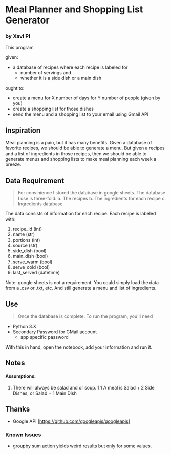 # Meal Planner and Shopping List Generator
### by Xavi Pi

This program

given:
* a database of recipes where each recipe is labeled for
    * number of servings and
    * whether it is a side dish or a main dish

ought to:
* create a menu for X number of days for Y number of people (given by you)
* create a shopping list for those dishes
* send the menu and a shopping list to your email using Gmail API

## Inspiration
Meal planning is a pain, but it has many benefits. Given a database of favorite recipes, we should be able to generate a menu. But given a recipes and a list of ingredients in those recipes, then we should be able to generate menus and shopping lists to make meal planning each week a breeze.

## Data Requirement

> For convinience I stored the database in google sheets. The database I use is three-fold:
a. The recipes
b. The ingredients for each recipe
c. Ingredients database

The data consists of information for each recipe. Each recipe is labeled with:

1. recipe_id (int)
2. name (str)
3. portions (int)
4. source (str)
5. side_dish (bool)
6. main_dish (bool)
7. serve_warm (bool)
8. serve_cold (bool)
9. last_served (datetime)

Note: google sheets is not a requirement. You could simply load the data from a .csv or .txt, etc. And still generate a menu and list of ingredients.

## Use

> Once the database is complete. To run the program, you'll need

- Python 3.X
- Secondary Password for GMail account
    - app specific password

With this in hand, open the notebook, add your information and run it.


## Notes

#### Assumptions:
1. There will always be salad and or soup.
1.1 A meal is Salad + 2 Side Dishes, or Salad + 1 Main Dish


## Thanks
- Google API [https://github.com/googleapis/googleapis]

### Known Issues
- groupby sum action yields weird results but only for some values.
